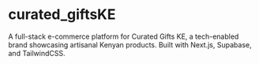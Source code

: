 # curated_giftsKE
A full-stack e-commerce platform for Curated Gifts KE, a tech-enabled brand showcasing artisanal Kenyan products. Built with Next.js, Supabase, and TailwindCSS.
